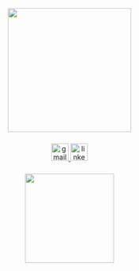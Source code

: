 ##
<div align="center" display="flex">
<a href="https://github.com/mateus-oliveira-valle/github-readme-stats">
  <img height=250 align="center" src="https://github-readme-stats.vercel.app/api?username=mateus-oliveira-valle&show_icons=true&theme=tokyonight" />
  
###
<div align="center">
  </a>
  <a href="mailto:mateusoliveiravalle007@gmail.com" target="_blank">
    <img src="https://img.shields.io/static/v1?message=Gmail&logo=gmail&label=&color=D14836&logoColor=white&labelColor=&style=for-the-badge" height="35" alt="gmail logo"  />
  </a>
  <a href="https://www.linkedin.com/in/mateus-de-oliveira-valle-01294a257/" target="_blank">
    <img src="https://img.shields.io/static/v1?message=LinkedIn&logo=linkedin&label=&color=0077B5&logoColor=white&labelColor=&style=for-the-badge" height="35" alt="linkedin logo"  />
  </a>
</div>



###
<a href="https://github.com/mateus-oliveira-valle/convoychat">
  <img height=180 align="center" src="https://github-readme-stats.vercel.app/api/top-langs?username=mateus-oliveira-valle&&show_icons=true&theme=tokyonight&layout=compact&langs_count=8&card_width=300" />


##
